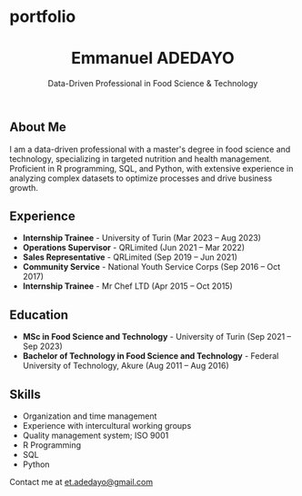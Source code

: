 # portfolio
<!DOCTYPE html>
<html lang="en">
<head>
    <meta charset="UTF-8">
    <meta name="viewport" content="width=device-width, initial-scale=1.0">
    <title>Emmanuel ADEDAYO - Portfolio</title>
    <link rel="stylesheet" href="style.css">
</head>
<body>
    <header>
        <h1>Emmanuel ADEDAYO</h1>
        <p>Data-Driven Professional in Food Science & Technology</p>
    </header>
    <section>
        <h2>About Me</h2>
        <p>I am a data-driven professional with a master's degree in food science and technology, specializing in targeted nutrition and health management. Proficient in R programming, SQL, and Python, with extensive experience in analyzing complex datasets to optimize processes and drive business growth.</p>
    </section>
    <section>
        <h2>Experience</h2>
        <ul>
            <li><strong>Internship Trainee</strong> - University of Turin (Mar 2023 – Aug 2023)</li>
            <li><strong>Operations Supervisor</strong> - QRLimited (Jun 2021 – Mar 2022)</li>
            <li><strong>Sales Representative</strong> - QRLimited (Sep 2019 – Jun 2021)</li>
            <li><strong>Community Service</strong> - National Youth Service Corps (Sep 2016 – Oct 2017)</li>
            <li><strong>Internship Trainee</strong> - Mr Chef LTD (Apr 2015 – Oct 2015)</li>
        </ul>
    </section>
    <section>
        <h2>Education</h2>
        <ul>
            <li><strong>MSc in Food Science and Technology</strong> - University of Turin (Sep 2021 – Sep 2023)</li>
            <li><strong>Bachelor of Technology in Food Science and Technology</strong> - Federal University of Technology, Akure (Aug 2011 – Aug 2016)</li>
        </ul>
    </section>
    <section>
        <h2>Skills</h2>
        <ul>
            <li>Organization and time management</li>
            <li>Experience with intercultural working groups</li>
            <li>Quality management system; ISO 9001</li>
            <li>R Programming</li>
            <li>SQL</li>
            <li>Python</li>
        </ul>
    </section>
    <footer>
        <p>Contact me at <a href="mailto:et.adedayo@gmail.com">et.adedayo@gmail.com</a></p>
    </footer>
</body>
</html>
